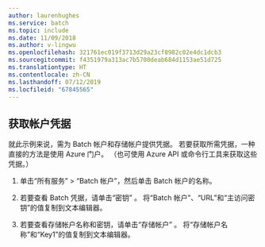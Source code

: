 ```yaml
---
author: laurenhughes
ms.service: batch
ms.topic: include
ms.date: 11/09/2018
ms.author: v-lingwu
ms.openlocfilehash: 321761ec019f3713d29a23cf8982c02e4dc1dcb3
ms.sourcegitcommit: f4351979a313ac7b5700deab684d1153ae51d725
ms.translationtype: HT
ms.contentlocale: zh-CN
ms.lasthandoff: 07/12/2019
ms.locfileid: "67845565"
---
```

## <a name="get-account-credentials"></a>获取帐户凭据

就此示例来说，需为 Batch 帐户和存储帐户提供凭据。 若要获取所需凭据，一种直接的方法是使用 Azure 门户。 （也可使用 Azure API 或命令行工具来获取这些凭据。）

1. 单击“所有服务”   >   “Batch 帐户”，然后单击 Batch 帐户的名称。

2. 若要查看 Batch 凭据，请单击“密钥”  。 将“Batch 帐户”、“URL”和“主访问密钥”的值复制到文本编辑器。   

3. 若要查看存储帐户名称和密钥，请单击“存储帐户”  。 将“存储帐户名称”和“Key1”的值复制到文本编辑器。  